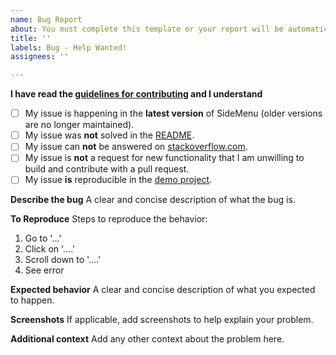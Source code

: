 ```yaml
---
name: Bug Report
about: You must complete this template or your report will be automatically closed.
title: ''
labels: Bug - Help Wanted!
assignees: ''

---
```


**I have read the [guidelines for contributing](https://github.com/jonkykong/SideMenu/blob/master/.github/CONTRIBUTING.md) and I understand**
- [ ] My issue is happening in the **latest version** of SideMenu (older versions are no longer maintained).
- [ ] My issue was **not** solved in the [README](https://github.com/jonkykong/SideMenu/blob/master/README.md).
- [ ] My issue can **not** be answered on [stackoverflow.com](stackoverflow.com).
- [ ] My issue is **not** a request for new functionality that I am unwilling to build and contribute with a pull request.
- [ ] My issue **is** reproducible in the [demo project](https://github.com/jonkykong/SideMenu/tree/master/Example).

**Describe the bug**
A clear and concise description of what the bug is.

**To Reproduce**
Steps to reproduce the behavior:
1. Go to '...'
2. Click on '....'
3. Scroll down to '....'
4. See error

**Expected behavior**
A clear and concise description of what you expected to happen.

**Screenshots**
If applicable, add screenshots to help explain your problem.

**Additional context**
Add any other context about the problem here.
